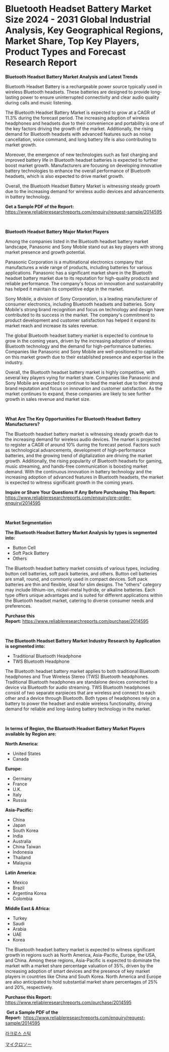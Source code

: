 <p><h1>Bluetooth Headset Battery Market Size 2024 - 2031 Global Industrial Analysis, Key Geographical Regions, Market Share, Top Key Players, Product Types and Forecast Research Report</h1></p><p><strong>Bluetooth Headset Battery Market Analysis and Latest Trends</strong></p>
<p><p>Bluetooth Headset Battery is a rechargeable power source typically used in wireless Bluetooth headsets. These batteries are designed to provide long-lasting power to ensure uninterrupted connectivity and clear audio quality during calls and music listening.</p><p>The Bluetooth Headset Battery Market is expected to grow at a CAGR of 11.3% during the forecast period. The increasing adoption of wireless headphones and headsets due to their convenience and portability is one of the key factors driving the growth of the market. Additionally, the rising demand for Bluetooth headsets with advanced features such as noise cancellation, voice command, and long battery life is also contributing to market growth.</p><p>Moreover, the emergence of new technologies such as fast charging and improved battery life in Bluetooth headset batteries is expected to further boost market growth. Manufacturers are focusing on developing innovative battery technologies to enhance the overall performance of Bluetooth headsets, which is also expected to drive market growth.</p><p>Overall, the Bluetooth Headset Battery Market is witnessing steady growth due to the increasing demand for wireless audio devices and advancements in battery technology.</p></p>
<p><strong>Get a Sample PDF of the Report:&nbsp;</strong> <a href="https://www.reliableresearchreports.com/enquiry/request-sample/2014595">https://www.reliableresearchreports.com/enquiry/request-sample/2014595</a></p>
<p>&nbsp;</p>
<p><strong>Bluetooth Headset Battery Major Market Players</strong></p>
<p><p>Among the companies listed in the Bluetooth headset battery market landscape, Panasonic and Sony Mobile stand out as key players with strong market presence and growth potential. </p><p>Panasonic Corporation is a multinational electronics company that manufactures a wide range of products, including batteries for various applications. Panasonic has a significant market share in the Bluetooth headset battery market due to its reputation for high-quality products and reliable performance. The company's focus on innovation and sustainability has helped it maintain its competitive edge in the market.</p><p>Sony Mobile, a division of Sony Corporation, is a leading manufacturer of consumer electronics, including Bluetooth headsets and batteries. Sony Mobile's strong brand recognition and focus on technology and design have contributed to its success in the market. The company's commitment to product development and customer satisfaction has helped it expand its market reach and increase its sales revenue.</p><p>The global Bluetooth headset battery market is expected to continue to grow in the coming years, driven by the increasing adoption of wireless Bluetooth technology and the demand for high-performance batteries. Companies like Panasonic and Sony Mobile are well-positioned to capitalize on this market growth due to their established presence and expertise in the industry.</p><p>Overall, the Bluetooth headset battery market is highly competitive, with several key players vying for market share. Companies like Panasonic and Sony Mobile are expected to continue to lead the market due to their strong brand reputation and focus on innovation and customer satisfaction. As the market continues to expand, these companies are likely to see further growth in sales revenue and market size.</p></p>
<p>&nbsp;</p>
<p><strong>What Are The Key Opportunities For Bluetooth Headset Battery Manufacturers?</strong></p>
<p><p>The Bluetooth headset battery market is witnessing steady growth due to the increasing demand for wireless audio devices. The market is projected to register a CAGR of around 10% during the forecast period. Factors such as technological advancements, development of high-performance batteries, and the growing trend of digitalization are driving the market growth. Additionally, the rising popularity of Bluetooth headsets for gaming, music streaming, and hands-free communication is boosting market demand. With the continuous innovation in battery technology and the increasing adoption of advanced features in Bluetooth headsets, the market is expected to witness significant growth in the coming years.</p></p>
<p><strong>Inquire or Share Your Questions If Any Before Purchasing This Report:</strong> <a href="https://www.reliableresearchreports.com/enquiry/pre-order-enquiry/2014595">https://www.reliableresearchreports.com/enquiry/pre-order-enquiry/2014595</a></p>
<p>&nbsp;</p>
<p><strong>Market Segmentation</strong></p>
<p><strong>The Bluetooth Headset Battery Market Analysis by types is segmented into:</strong></p>
<p><ul><li>Button Cell</li><li>Soft Pack Battery</li><li>Others</li></ul></p>
<p><p>The Bluetooth headset battery market consists of various types, including button cell batteries, soft pack batteries, and others. Button cell batteries are small, round, and commonly used in compact devices. Soft pack batteries are thin and flexible, ideal for slim designs. The "others" category may include lithium-ion, nickel-metal hydride, or alkaline batteries. Each type offers unique advantages and is suited for different applications within the Bluetooth headset market, catering to diverse consumer needs and preferences.</p></p>
<p><strong>Purchase this Report:&nbsp;</strong><a href="https://www.reliableresearchreports.com/purchase/2014595">https://www.reliableresearchreports.com/purchase/2014595</a></p>
<p>&nbsp;</p>
<p><strong>The Bluetooth Headset Battery Market Industry Research by Application is segmented into:</strong></p>
<p><ul><li>Traditional Bluetooth Headphone</li><li>TWS Bluetooth Headphone</li></ul></p>
<p><p>The Bluetooth headset battery market applies to both traditional Bluetooth headphones and True Wireless Stereo (TWS) Bluetooth headphones. Traditional Bluetooth headphones are standalone devices connected to a device via Bluetooth for audio streaming. TWS Bluetooth headphones consist of two separate earpieces that are wireless and connect to each other and a device through Bluetooth. Both types of headphones rely on a battery to power the headset and enable wireless functionality, driving demand for reliable and long-lasting battery technology in the market.</p></p>
<p>&nbsp;</p>
<p><strong>In terms of Region, the Bluetooth Headset Battery Market Players available by Region are:</strong></p>
<p>
    <p> <strong> North America: </strong>
        <ul>
            <li>United States</li>
            <li>Canada</li>
        </ul>
        </p> 
    <p> <strong> Europe: </strong>
        <ul>
            <li>Germany</li>
            <li>France</li>
            <li>U.K.</li>
            <li>Italy</li>
            <li>Russia</li>
        </ul>
        </p> 
    <p> <strong> Asia-Pacific: </strong>
        <ul>
            <li>China</li>
            <li>Japan</li>
            <li>South Korea</li>
            <li>India</li>
            <li>Australia</li>
            <li>China Taiwan</li>
            <li>Indonesia</li>
            <li>Thailand</li>
            <li>Malaysia</li>
        </ul>
        </p> 
    <p> <strong> Latin America: </strong>
        <ul>
            <li>Mexico</li>
            <li>Brazil</li>
            <li>Argentina Korea</li>
            <li>Colombia</li>
        </ul>
        </p> 
    <p> <strong> Middle East & Africa: </strong>
        <ul>
            <li>Turkey</li>
            <li>Saudi</li>
            <li>Arabia</li>
            <li>UAE</li>
            <li>Korea</li>
        </ul>
    </p>
    </p>
<p><p>The Bluetooth headset battery market is expected to witness significant growth in regions such as North America, Asia-Pacific, Europe, the USA, and China. Among these regions, Asia-Pacific is expected to dominate the market with a market share percentage valuation of 35%, driven by the increasing adoption of smart devices and the presence of key market players in countries like China and South Korea. North America and Europe are also anticipated to hold substantial market share percentages of 25% and 20%, respectively.</p></p>
<p><strong>Purchase this Report: </strong><a href="https://www.reliableresearchreports.com/purchase/2014595">https://www.reliableresearchreports.com/purchase/2014595</a></p>
<p>&nbsp;<strong>Get a Sample PDF of the Report:&nbsp;&nbsp;</strong><a href="https://www.reliableresearchreports.com/enquiry/request-sample/2014595">https://www.reliableresearchreports.com/enquiry/request-sample/2014595</a></p>
<p><strong></strong></p>
<p><p><a href="https://github.com/akzkkws047661437/Market-Research-Report-List-1/blob/main/500126311303.md">라크로스 스틱</a></p><p><a href="https://github.com/wkuactfdzwizk06/Market-Research-Report-List-1/blob/main/792788812062.md">マイクロソー</a></p></p>